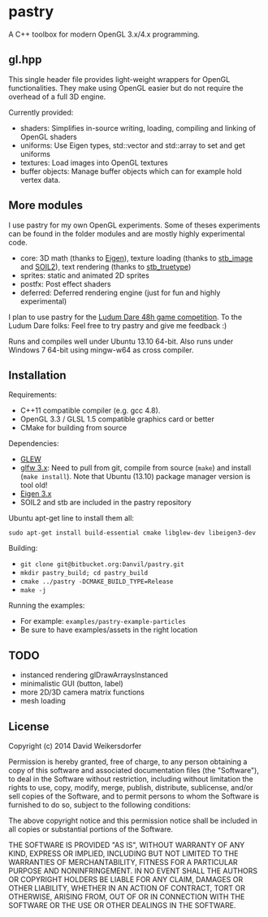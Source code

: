 pastry
====

A C\+\+ toolbox for modern OpenGL 3.x/4.x programming.

gl.hpp
----

This single header file provides light-weight wrappers for OpenGL functionalities. They make using OpenGL easier but do not require the overhead of a full 3D engine.

Currently provided:
* shaders: Simplifies in-source writing, loading, compiling and linking of OpenGL shaders
* uniforms: Use Eigen types, std::vector and std::array to set and get uniforms
* textures: Load images into OpenGL textures
* buffer objects: Manage buffer objects which can for example hold vertex data.

More modules
---

I use pastry for my own OpenGL experiments. Some of theses experiments can be found in the folder modules and are mostly highly experimental code.

* core: 3D math (thanks to [Eigen](http://eigen.tuxfamily.org)), texture loading (thanks to [stb_image](http://nothings.org/) and [SOIL2](https://bitbucket.org/SpartanJ/soil2)), text rendering (thanks to [stb_truetype](http://nothings.org/))
* sprites: static and animated 2D sprites
* postfx: Post effect shaders
* deferred: Deferred rendering engine (just for fun and highly experimental)

I plan to use pastry for the [Ludum Dare 48h game competition](http://www.ludumdare.com/compo/).
To the Ludum Dare folks: Feel free to try pastry and give me feedback :)

Runs and compiles well under Ubuntu 13.10 64-bit. Also runs under Windows 7 64-bit using mingw-w64 as cross compiler.

Installation
----

Requirements:

* C++11 compatible compiler (e.g. gcc 4.8).
* OpenGL 3.3 / GLSL 1.5 compatible graphics card or better
* CMake for building from source

Dependencies:

* [GLEW](http://glew.sourceforge.net/)
* [glfw 3.x](http://www.glfw.org/): Need to pull from git, compile from source (`make`) and install (`make install`). Note that Ubuntu (13.10) package manager version is tool old!
* [Eigen 3.x](http://eigen.tuxfamily.org)
* SOIL2 and stb are included in the pastry repository

Ubuntu apt-get line to install them all:

`sudo apt-get install build-essential cmake libglew-dev libeigen3-dev`

Building:

* `git clone git@bitbucket.org:Danvil/pastry.git`
* `mkdir pastry_build; cd pastry_build`
* `cmake ../pastry -DCMAKE_BUILD_TYPE=Release`
* `make -j`

Running the examples:

 * For example: `examples/pastry-example-particles`
 * Be sure to have examples/assets in the right location


TODO
----

* instanced rendering glDrawArraysInstanced
* minimalistic GUI (button, label)
* more 2D/3D camera matrix functions
* mesh loading


License
----

Copyright (c) 2014 David Weikersdorfer

Permission is hereby granted, free of charge, to any person obtaining a copy
of this software and associated documentation files (the "Software"), to deal
in the Software without restriction, including without limitation the rights
to use, copy, modify, merge, publish, distribute, sublicense, and/or sell
copies of the Software, and to permit persons to whom the Software is
furnished to do so, subject to the following conditions:

The above copyright notice and this permission notice shall be included in
all copies or substantial portions of the Software.

THE SOFTWARE IS PROVIDED "AS IS", WITHOUT WARRANTY OF ANY KIND, EXPRESS OR
IMPLIED, INCLUDING BUT NOT LIMITED TO THE WARRANTIES OF MERCHANTABILITY,
FITNESS FOR A PARTICULAR PURPOSE AND NONINFRINGEMENT. IN NO EVENT SHALL THE
AUTHORS OR COPYRIGHT HOLDERS BE LIABLE FOR ANY CLAIM, DAMAGES OR OTHER
LIABILITY, WHETHER IN AN ACTION OF CONTRACT, TORT OR OTHERWISE, ARISING FROM,
OUT OF OR IN CONNECTION WITH THE SOFTWARE OR THE USE OR OTHER DEALINGS IN
THE SOFTWARE.

